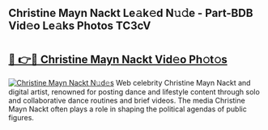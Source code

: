## Christine Mayn Nackt Le𝚊k𝚎d N𝚞𝚍e - Part-BDB Vid𝚎o Le𝚊ks Photos TC3cV

# <h2><a href="http://fb1d9ld.evod.top/?m=Christine+Mayn+Nackt">🔗 👉🔴 Christine Mayn Nackt Vid𝚎o Ph𝚘t𝚘s</a></h2>

[![Christine Mayn Nackt N𝚞d𝚎s](https://i.imgur.com/8V9OHl7.gif)](http://fb1d9ld.evod.top/?m=Christine+Mayn+Nackt)
Web celebrity Christine Mayn Nackt and digital artist, renowned for posting dance and lifestyle content through solo and collaborative dance routines and brief videos. The media Christine Mayn Nackt often plays a role in shaping the political agendas of public figures. 
